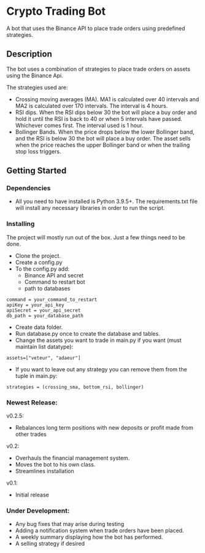 # Crypto Trading Bot

A bot that uses the Binance API to place trade orders using predefined strategies.

## Description

The bot uses a combination of strategies to place trade orders on assets using the Binance Api.

The strategies used are:
* Crossing moving averages (MA). MA1 is calculated over 40 intervals and MA2 is calculated over 170 intervals. 
  The interval is 4 hours.
* RSI dips. When the RSI dips below 30 the bot will place a buy order and hold it until the RSI is back to 40 
  or when 5 intervals have passed. Whichever comes first. The interval used is 1 hour.
* Bollinger Bands. When the price drops below the lower Bollinger band, and the RSI is below 30 the bot will place a buy order.
  The asset sells when the price reaches the upper Bollinger band or when the trailing stop loss triggers. 

## Getting Started

### Dependencies

* All you need to have installed is Python 3.9.5+. The requirements.txt file will install any necessary libraries in order to run the script.

### Installing

The project will mostly run out of the box. Just a few things need to be done.

* Clone the project.
* Create a config.py
* To the config.py add:
  * Binance API and secret
  * Command to restart bot
  * path to databases
```
command = your_command_to_restart
apiKey = your_api_key
apiSecret = your_api_secret
db_path = your_database_path
```
* Create data folder.
* Run database.py once to create the database and tables.
* Change the assets you want to trade in main.py if you want (must maintain list datatype):
```
assets=["veteur", "adaeur"]
```
* If you want to leave out any strategy you can remove them from the tuple in main.py:
```
strategies = (crossing_sma, bottom_rsi, bollinger)
```

### Newest Release:
v0.2.5:
* Rebalances long term positions with new deposits or profit made from other trades

v0.2:
* Overhauls the financial management system.
* Moves the bot to his own class.
* Streamlines installation

v0.1:
* Initial release

### Under Development:

* Any bug fixes that may arise during testing
* Adding a notification system when trade orders have been placed.
* A weekly summary displaying how the bot has performed.
* A selling strategy if desired
